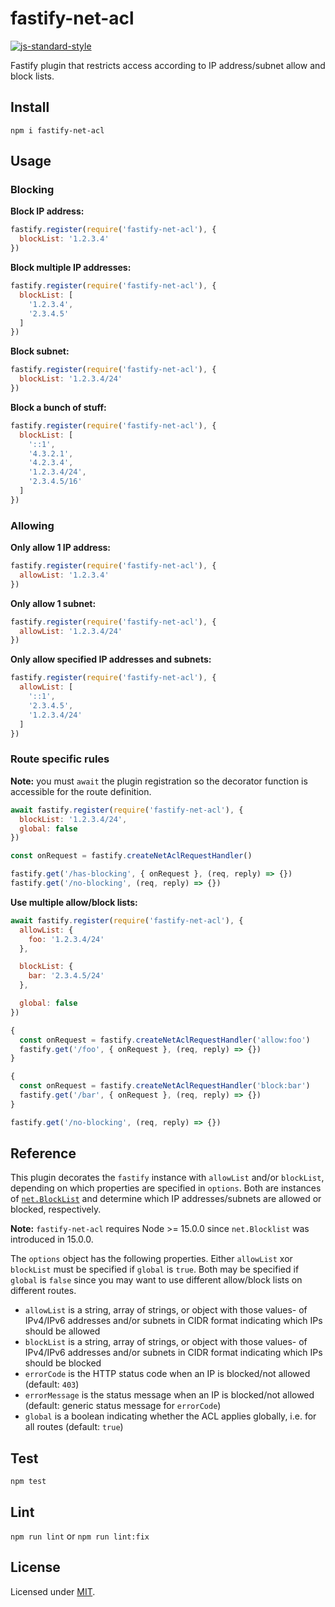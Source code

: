 # fastify-net-acl

[![js-standard-style](https://img.shields.io/badge/code%20style-standard-brightgreen.svg?style=flat)](https://standardjs.com/)

Fastify plugin that restricts access according to IP address/subnet allow and block lists.

## Install

`npm i fastify-net-acl`

## Usage

### Blocking

**Block IP address:**

```js
fastify.register(require('fastify-net-acl'), {
  blockList: '1.2.3.4'
})
```

**Block multiple IP addresses:**

```js
fastify.register(require('fastify-net-acl'), {
  blockList: [
    '1.2.3.4',
    '2.3.4.5'
  ]
})
```

**Block subnet:**

```js
fastify.register(require('fastify-net-acl'), {
  blockList: '1.2.3.4/24'
})
```

**Block a bunch of stuff:**

```js
fastify.register(require('fastify-net-acl'), {
  blockList: [
    '::1',
    '4.3.2.1',
    '4.2.3.4',
    '1.2.3.4/24',
    '2.3.4.5/16'
  ]
})
```

### Allowing

**Only allow 1 IP address:**

```js
fastify.register(require('fastify-net-acl'), {
  allowList: '1.2.3.4'
})
```

**Only allow 1 subnet:**

```js
fastify.register(require('fastify-net-acl'), {
  allowList: '1.2.3.4/24'
})
```

**Only allow specified IP addresses and subnets:**

```js
fastify.register(require('fastify-net-acl'), {
  allowList: [
    '::1',
    '2.3.4.5',
    '1.2.3.4/24'
  ]
})
```

### Route specific rules

**Note:** you must `await` the plugin registration so the decorator function is accessible for the route definition.

```js
await fastify.register(require('fastify-net-acl'), {
  blockList: '1.2.3.4/24',
  global: false
})

const onRequest = fastify.createNetAclRequestHandler()

fastify.get('/has-blocking', { onRequest }, (req, reply) => {})
fastify.get('/no-blocking', (req, reply) => {})
```

**Use multiple allow/block lists:**

```js
await fastify.register(require('fastify-net-acl'), {
  allowList: {
    foo: '1.2.3.4/24'
  },

  blockList: {
    bar: '2.3.4.5/24'
  },

  global: false
})

{
  const onRequest = fastify.createNetAclRequestHandler('allow:foo')
  fastify.get('/foo', { onRequest }, (req, reply) => {})
}

{
  const onRequest = fastify.createNetAclRequestHandler('block:bar')
  fastify.get('/bar', { onRequest }, (req, reply) => {})
}

fastify.get('/no-blocking', (req, reply) => {})
```

## Reference

This plugin decorates the `fastify` instance with `allowList` and/or `blockList`, depending on which properties are specified in `options`. Both are instances of [`net.BlockList`](https://nodejs.org/docs/latest-v16.x/api/net.html#class-netblocklist) and determine which IP addresses/subnets are allowed or blocked, respectively.

**Note:** `fastify-net-acl` requires Node >= 15.0.0 since `net.Blocklist` was introduced in 15.0.0.

The `options` object has the following properties. Either `allowList` xor `blockList` must be specified if `global` is `true`. Both may be specified if `global` is `false` since you may want to use different allow/block lists on different routes.

* `allowList` is a string, array of strings, or object with those values- of IPv4/IPv6 addresses and/or subnets in CIDR format indicating which IPs should be allowed
* `blockList` is a string, array of strings, or object with those values- of IPv4/IPv6 addresses and/or subnets in CIDR format indicating which IPs should be blocked
* `errorCode` is the HTTP status code when an IP is blocked/not allowed (default: `403`)
* `errorMessage` is the status message when an IP is blocked/not allowed (default: generic status message for `errorCode`)
* `global` is a boolean indicating whether the ACL applies globally, i.e. for all routes (default: `true`)

## Test

`npm test`

## Lint

`npm run lint` or `npm run lint:fix`

## License

Licensed under [MIT](./LICENSE).
